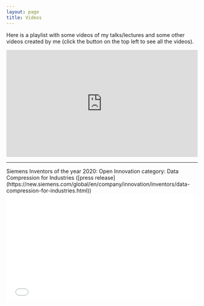 ```yaml
---
layout: page
title: Videos
---
```

<style>
    .youtube-videos {
        position: relative;
        padding-bottom: 56%; // This is the aspect ratio
        height: 0;
        overflow: hidden;
    }
    .youtube-videos iframe {
        position: absolute;
        top: 0;
        left: 0;
        width: 100% !important;
        height: 100% !important;
    }
</style>

Here is a playlist with some videos of my talks/lectures and some other videos created by me (click the button on the top left to see all the videos).  

<div class="youtube-videos">
<iframe width="560" height="315" src="https://www.youtube.com/embed?listType=playlist&list=PL6Rs8t6pKeRszVXCOxv2ibE9c2QayxxRZ" frameborder="0" allow="autoplay; encrypted-media" allowfullscreen></iframe>
</div>
<hr>
Siemens Inventors of the year 2020: Open Innovation category: Data Compression for Industries ([press release](https://new.siemens.com/global/en/company/innovation/inventors/data-compression-for-industries.html))

<div class="youtube-videos">
<iframe width="560" height="315" src='//players.brightcove.net/1813624294001/VMi7Ptd8P_default/index.html?videoId=6213595130001' allowfullscreen frameborder=0></iframe>
</div>